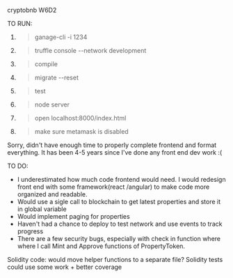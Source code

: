 cryptobnb
W6D2

TO RUN: 

1. > ganage-cli -i 1234

2. > truffle console --network development

3. > compile

4. > migrate --reset

5. > test

6. > node server

7. > open localhost:8000/index.html

8. > make sure metamask is disabled

Sorry, didn't have enough time to properly complete frontend and format everything. It has been 4-5 years since I've done any front end dev work :(

TO DO:

- I underestimated how much code frontend would need. I would redesign front end with some framework(react /angular) to make code more organized and readable.
- Would use a sigle call to blockchain to get latest properties and store it in global variable
- Would implement paging for properties
- Haven't had a chance to deploy to test network and use events to track progress
- There are a few security bugs, especially with check in function where where I call Mint and Approve functions of PropertyToken. 

Solidity code: would move helper functions to a separate file?
Solidity tests could use some work + better coverage
